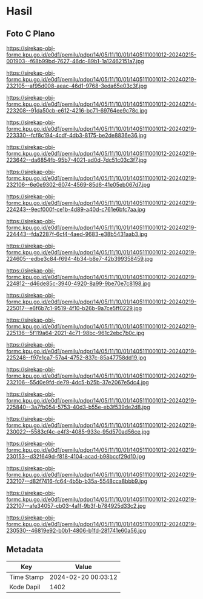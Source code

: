 # Hasil

## Foto C Plano

https://sirekap-obj-formc.kpu.go.id/e0d1/pemilu/pdpr/14/05/11/10/01/1405111001012-20240215-001903--f68b99bd-7627-46dc-89b1-1a12462151a7.jpg

https://sirekap-obj-formc.kpu.go.id/e0d1/pemilu/pdpr/14/05/11/10/01/1405111001012-20240219-232105--af95d008-aeac-46d1-9768-3eda65e03c3f.jpg

https://sirekap-obj-formc.kpu.go.id/e0d1/pemilu/pdpr/14/05/11/10/01/1405111001012-20240214-223208--91da50cb-e612-4216-bc71-69764ee9c78c.jpg

https://sirekap-obj-formc.kpu.go.id/e0d1/pemilu/pdpr/14/05/11/10/01/1405111001012-20240219-223330--fcf8c194-4cdf-4db3-8175-be2de8836e36.jpg

https://sirekap-obj-formc.kpu.go.id/e0d1/pemilu/pdpr/14/05/11/10/01/1405111001012-20240219-223642--da6854fb-95b7-4021-ad0d-7dc51c03c3f7.jpg

https://sirekap-obj-formc.kpu.go.id/e0d1/pemilu/pdpr/14/05/11/10/01/1405111001012-20240219-232106--6e0e9302-6074-4569-85d6-41e05eb067d7.jpg

https://sirekap-obj-formc.kpu.go.id/e0d1/pemilu/pdpr/14/05/11/10/01/1405111001012-20240219-224243--9ecf000f-ce1b-4d89-a40d-c761e6bfc7aa.jpg

https://sirekap-obj-formc.kpu.go.id/e0d1/pemilu/pdpr/14/05/11/10/01/1405111001012-20240219-224443--fda2287f-6cf4-4aed-9683-e38b5431aab3.jpg

https://sirekap-obj-formc.kpu.go.id/e0d1/pemilu/pdpr/14/05/11/10/01/1405111001012-20240219-224605--edbe3c84-f694-4b34-b8e7-42b399358459.jpg

https://sirekap-obj-formc.kpu.go.id/e0d1/pemilu/pdpr/14/05/11/10/01/1405111001012-20240219-224812--d46de85c-3940-4920-8a99-9be70e7c8198.jpg

https://sirekap-obj-formc.kpu.go.id/e0d1/pemilu/pdpr/14/05/11/10/01/1405111001012-20240219-225017--e6f6b7c1-9519-4f10-b26b-9a7ce5ff0229.jpg

https://sirekap-obj-formc.kpu.go.id/e0d1/pemilu/pdpr/14/05/11/10/01/1405111001012-20240219-225136--5f119a64-2021-4c71-98bc-961c2ebc7b0c.jpg

https://sirekap-obj-formc.kpu.go.id/e0d1/pemilu/pdpr/14/05/11/10/01/1405111001012-20240219-225248--f97e1ca7-57a4-4752-837c-85a47758dd19.jpg

https://sirekap-obj-formc.kpu.go.id/e0d1/pemilu/pdpr/14/05/11/10/01/1405111001012-20240219-232106--55d0e9fd-de79-4dc5-b25b-37e2067e5dc4.jpg

https://sirekap-obj-formc.kpu.go.id/e0d1/pemilu/pdpr/14/05/11/10/01/1405111001012-20240219-225840--3a7fb054-5753-40d3-b55e-eb3f539de2d8.jpg

https://sirekap-obj-formc.kpu.go.id/e0d1/pemilu/pdpr/14/05/11/10/01/1405111001012-20240219-230022--5583cf4c-e4f3-4085-933e-95d570ad56ce.jpg

https://sirekap-obj-formc.kpu.go.id/e0d1/pemilu/pdpr/14/05/11/10/01/1405111001012-20240219-230153--d32f649d-f818-4104-acad-b98bccf29d10.jpg

https://sirekap-obj-formc.kpu.go.id/e0d1/pemilu/pdpr/14/05/11/10/01/1405111001012-20240219-232107--d82f7416-fc64-4b5b-b35a-5548cca8bbb9.jpg

https://sirekap-obj-formc.kpu.go.id/e0d1/pemilu/pdpr/14/05/11/10/01/1405111001012-20240219-232107--afe34057-cb03-4a1f-9b3f-b784925d33c2.jpg

https://sirekap-obj-formc.kpu.go.id/e0d1/pemilu/pdpr/14/05/11/10/01/1405111001012-20240219-230530--46819e92-b0b1-4806-b1fd-281741e60a56.jpg


## Metadata

| Key        | Value               |
| ---------- | ------------------- |
| Time Stamp | 2024-02-20 00:03:12 |
| Kode Dapil | 1402                |



